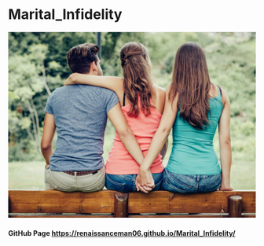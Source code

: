 # Marital_Infidelity

<a href="https://github.com/RenaissanceMan06/Marital_Infidelity/blob/main/infidelity_project.png">
<img src="infidelity_project.png" alt="image"></a>

#### GitHub Page https://renaissanceman06.github.io/Marital_Infidelity/
